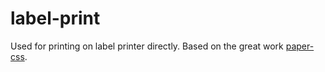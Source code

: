 # label-print

Used for printing on label printer directly.
Based on the great work [paper-css](https://github.com/cognitom/paper-css).
